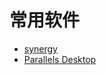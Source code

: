 # 常用软件
* [synergy](https://luoxx.top/archives/synergy-free-share)
* [Parallels Desktop](https://luoxx.top/archives/pd-18-active)